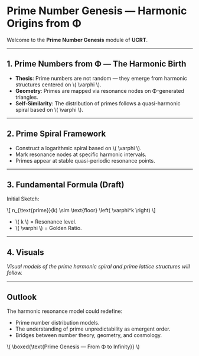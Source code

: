 # Prime Number Genesis — Harmonic Origins from Φ

Welcome to the **Prime Number Genesis** module of **UCRT**.

---

## 1. Prime Numbers from Φ — The Harmonic Birth

- **Thesis**: Prime numbers are not random — they emerge from harmonic structures centered on \\( \\varphi \\).
- **Geometry**: Primes are mapped via resonance nodes on Φ-generated triangles.
- **Self-Similarity**: The distribution of primes follows a quasi-harmonic spiral based on \\( \\varphi \\).

---

## 2. Prime Spiral Framework

- Construct a logarithmic spiral based on \\( \\varphi \\).
- Mark resonance nodes at specific harmonic intervals.
- Primes appear at stable quasi-periodic resonance points.

---

## 3. Fundamental Formula (Draft)

Initial Sketch:

\\[
n_{\\text{prime}}(k) \\sim \\text{floor} \\left( \\varphi^k \\right)
\\]

- \\( k \\) = Resonance level.
- \\( \\varphi \\) = Golden Ratio.

---

## 4. Visuals

_Visual models of the prime harmonic spiral and prime lattice structures will follow._

---

## Outlook

The harmonic resonance model could redefine:
- Prime number distribution models.
- The understanding of prime unpredictability as emergent order.
- Bridges between number theory, geometry, and cosmology.

\\( \\boxed{\\text{Prime Genesis — From Φ to Infinity}} \\)
